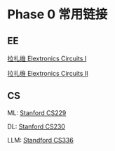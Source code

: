 # Phase 0 常用链接

## EE

[拉扎维 Elextronics Circuits I](https://www.bilibili.com/video/BV1JhPKeDE63/?spm_id_from=333.1007.top_right_bar_window_default_collection.content.click&vd_source=d29a5e7864f6cf00667f0891671f69c8)

[拉扎维 Elextronics Circuits II](https://www.bilibili.com/video/BV1aNPKeBEUK?spm_id_from=333.788.videopod.sections&vd_source=d29a5e7864f6cf00667f0891671f69c8)


## CS

ML: [Stanford CS229](https://www.youtube.com/watch?v=jGwO_UgTS7I&list=PLoROMvodv4rMiGQp3WXShtMGgzqpfVfbU&index=1)

DL: [Stanford CS230](https://www.youtube.com/watch?v=PySo_6S4ZAg&list=PLoROMvodv4rOABXSygHTsbvUz4G_YQhOb&index=4)

LLM: [Standford CS336](https://www.youtube.com/watch?v=SQ3fZ1sAqXI&list=PLoROMvodv4rOY23Y0BoGoBGgQ1zmU_MT_)